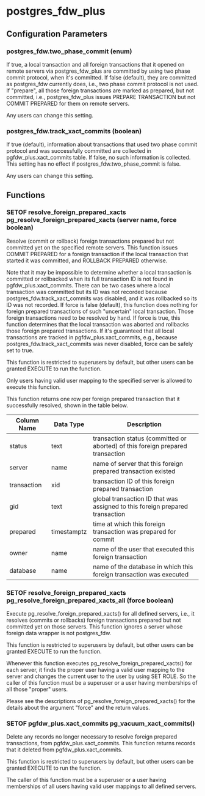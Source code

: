 # postgres_fdw_plus

## Configuration Parameters

### postgres_fdw.two_phase_commit (enum)
If true, a local transaction and all foreign transactions that
it opened on remote servers via postgres_fdw_plus are committed
by using two phase commit protocol, when it's committed.
If false (default), they are committed as postgres_fdw currently does,
i.e., two phase commit protocol is not used. If "prepare",
all those foreign transactions are marked as prepared, but not
committed, i.e., postgres_fdw_plus issues PREPARE TRANSACTION
but not COMMIT PREPARED for them on remote servers.

Any users can change this setting.

### postgres_fdw.track_xact_commits (boolean)
If true (default), information about transactions that used two phase
commit protocol and was successfully committed are collected in
pgfdw_plus.xact_commits table. If false, no such information is collected.
This setting has no effect if postgres_fdw.two_phase_commit is false.

Any users can change this setting.

## Functions

### SETOF resolve_foreign_prepared_xacts pg_resolve_foreign_prepared_xacts (server name, force boolean)
Resolve (commit or rollback) foreign transactions prepared but not
committed yet on the specified remote servers. This function issues
COMMIT PREPARED for a foreign transaction if the local transaction
that started it was committed, and ROLLBACK PREPARED otherwise.

Note that it may be impossible to determine whether a local transaction
is committed or rollbacked when its full transaction ID is not found
in pgfdw_plus.xact_commits. There can be two cases where a local
transaction was committed but its ID was not recorded because
postgres_fdw.track_xact_commits was disabled, and it was rollbacked
so its ID was not recorded. If force is false (default), this function
does nothing for foreign prepared transactions of such "uncertain"
local transaction. Those foreign transactions need to be resolved by hand.
If force is true, this function determines that the local transaction
was aborted and rollbacks those foreign prepared transactions. If it's
guaranteed that all local transactions are tracked in
pgfdw_plus.xact_commits, e.g., because postgres_fdw.track_xact_commits
was never disabled, force can be safely set to true.

This function is restricted to superusers by default,
but other users can be granted EXECUTE to run the function.

Only users having valid user mapping to the specified server is allowed
to execute this function.

This function returns one row per foreign prepared transaction that
it successfully resolved, shown in the table below.

| Column Name   | Data Type | Description                                    |
|---------------|-----------|------------------------------------------------|
| status          | text      | transaction status (committed or aborted) of this foreign prepared transaction |
| server        | name      | name of server that this foreign prepared transaction existed |
| transaction         | xid   | transaction ID of this foreign prepared transaction |
| gid   | text    | global transaction ID that was assigned to this foreign prepared transaction |
| prepared | timestamptz    | time at which this foreign transaction was prepared for commit |
| owner    | name    | name of the user that executed this foreign transaction |
| database   | name    | name of the database in which this foreign transaction was executed |

### SETOF resolve_foreign_prepared_xacts pg_resolve_foreign_prepared_xacts_all (force boolean)
Execute pg_resolve_foreign_prepared_xacts() for all defined servers,
i.e., it resolves (commits or rollbacks) foreign transactions prepared
but not committed yet on those servers. This function ignores a server
whose foreign data wrapper is not postgres_fdw.

This function is restricted to superusers by default,
but other users can be granted EXECUTE to run the function.

Whenever this function executes pg_resolve_foreign_prepared_xacts()
for each server, it finds the proper user having a valid user mapping to
the server and changes the current user to the user by using SET ROLE.
So the caller of this function must be a superuser or a user having
memberships of all those "proper" users.

Please see the descriptions of pg_resolve_foreign_prepared_xacts() for
the details about the argument "force" and the return values.

### SETOF pgfdw_plus.xact_commits pg_vacuum_xact_commits()
Delete any records no longer necessary to resolve foreign prepared
transactions, from pgfdw_plus.xact_commits. This function returns
records that it deleted from pgfdw_plus.xact_commits.

This function is restricted to superusers by default,
but other users can be granted EXECUTE to run the function.

The caller of this function must be a superuser or a user having
memberships of all users having valid user mappings to all defined servers.

